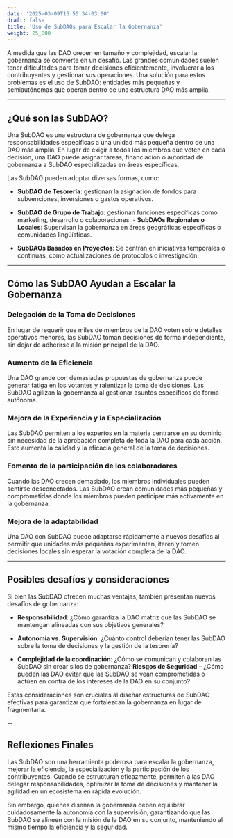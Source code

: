 ```yaml
---
date: '2025-03-09T16:55:34-03:00'
draft: false
title: 'Uso de SubDAOs para Escalar la Gobernanza'
weight: 25_000
---
```


A medida que las DAO crecen en tamaño y complejidad, escalar la gobernanza se convierte en un desafío. Las grandes comunidades suelen tener dificultades para tomar decisiones eficientemente, involucrar a los contribuyentes y gestionar sus operaciones. Una solución para estos problemas es el uso de SubDAO: entidades más pequeñas y semiautónomas que operan dentro de una estructura DAO más amplia.

---

## **¿Qué son las SubDAO?**

Una SubDAO es una estructura de gobernanza que delega responsabilidades específicas a una unidad más pequeña dentro de una DAO más amplia. En lugar de exigir a todos los miembros que voten en cada decisión, una DAO puede asignar tareas, financiación o autoridad de gobernanza a SubDAO especializadas en áreas específicas.

Las SubDAO pueden adoptar diversas formas, como:

- **SubDAO de Tesorería**: gestionan la asignación de fondos para subvenciones, inversiones o gastos operativos.
- **SubDAO de Grupo de Trabajo**: gestionan funciones específicas como marketing, desarrollo o colaboraciones. - **SubDAOs Regionales o Locales**: Supervisan la gobernanza en áreas geográficas específicas o comunidades lingüísticas.

- **SubDAOs Basados ​​en Proyectos**: Se centran en iniciativas temporales o continuas, como actualizaciones de protocolos o investigación.

---

## **Cómo las SubDAO Ayudan a Escalar la Gobernanza**

### **Delegación de la Toma de Decisiones**
En lugar de requerir que miles de miembros de la DAO voten sobre detalles operativos menores, las SubDAO toman decisiones de forma independiente, sin dejar de adherirse a la misión principal de la DAO.

### **Aumento de la Eficiencia**
Una DAO grande con demasiadas propuestas de gobernanza puede generar fatiga en los votantes y ralentizar la toma de decisiones. Las SubDAO agilizan la gobernanza al gestionar asuntos específicos de forma autónoma.

### **Mejora de la Experiencia y la Especialización**
Las SubDAO permiten a los expertos en la materia centrarse en su dominio sin necesidad de la aprobación completa de toda la DAO para cada acción. Esto aumenta la calidad y la eficacia general de la toma de decisiones.

### **Fomento de la participación de los colaboradores**
Cuando las DAO crecen demasiado, los miembros individuales pueden sentirse desconectados. Las SubDAO crean comunidades más pequeñas y comprometidas donde los miembros pueden participar más activamente en la gobernanza.

### **Mejora de la adaptabilidad**
Una DAO con SubDAO puede adaptarse rápidamente a nuevos desafíos al permitir que unidades más pequeñas experimenten, iteren y tomen decisiones locales sin esperar la votación completa de la DAO.

---

## **Posibles desafíos y consideraciones**

Si bien las SubDAO ofrecen muchas ventajas, también presentan nuevos desafíos de gobernanza:

- **Responsabilidad**: ¿Cómo garantiza la DAO matriz que las SubDAO se mantengan alineadas con sus objetivos generales?

- **Autonomía vs. Supervisión**: ¿Cuánto control deberían tener las SubDAO sobre la toma de decisiones y la gestión de la tesorería?

- **Complejidad de la coordinación**: ¿Cómo se comunican y colaboran las SubDAO sin crear silos de gobernanza? **Riesgos de Seguridad** – ¿Cómo pueden las DAO evitar que las SubDAO se vean comprometidas o actúen en contra de los intereses de la DAO en su conjunto?

Estas consideraciones son cruciales al diseñar estructuras de SubDAO efectivas para garantizar que fortalezcan la gobernanza en lugar de fragmentarla.

--

## **Reflexiones Finales**

Las SubDAO son una herramienta poderosa para escalar la gobernanza, mejorar la eficiencia, la especialización y la participación de los contribuyentes. Cuando se estructuran eficazmente, permiten a las DAO delegar responsabilidades, optimizar la toma de decisiones y mantener la agilidad en un ecosistema en rápida evolución.

Sin embargo, quienes diseñan la gobernanza deben equilibrar cuidadosamente la autonomía con la supervisión, garantizando que las SubDAO se alineen con la misión de la DAO en su conjunto, manteniendo al mismo tiempo la eficiencia y la seguridad.